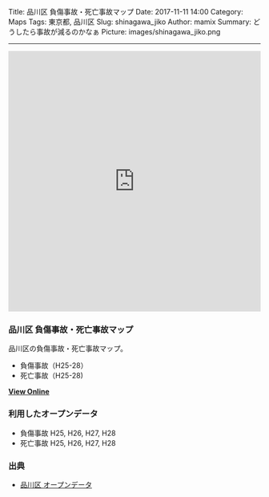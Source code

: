 Title: 品川区 負傷事故・死亡事故マップ
Date: 2017-11-11 14:00
Category: Maps
Tags: 東京都, 品川区
Slug: shinagawa_jiko
Author: mamix
Summary: どうしたら事故が減るのかなぁ
Picture: images/shinagawa_jiko.png

---


<iframe width="100%" height="520" frameborder="0" src="https://mamix1116.carto.com/builder/552635e1-df52-4962-9c63-11104c0dfad4/embed" allowfullscreen webkitallowfullscreen mozallowfullscreen oallowfullscreen msallowfullscreen></iframe>

### 品川区 負傷事故・死亡事故マップ
品川区の負傷事故・死亡事故マップ。

- 負傷事故（H25-28）
- 死亡事故（H25-28)


**[View Online](https://mamix1116.carto.com/builder/552635e1-df52-4962-9c63-11104c0dfad4/embed)**


### 利用したオープンデータ
- 負傷事故 H25, H26, H27, H28
- 死亡事故 H25, H26, H27, H28  


### 出典
- [品川区 オープンデータ][2]

[1]:https://mamix1116.carto.com/builder/552635e1-df52-4962-9c63-11104c0dfad4/embed
[2]:http://www.city.shinagawa.tokyo.jp/hp/menu000024200/hpg000024168.htm
